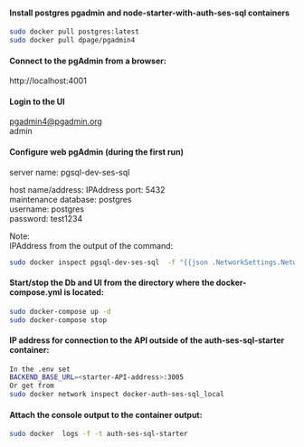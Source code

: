 #### Install postgres pgadmin and node-starter-with-auth-ses-sql containers
```bash
sudo docker pull postgres:latest  
sudo docker pull dpage/pgadmin4  

```

#### Connect to the pgAdmin from a browser:
http://localhost:4001  

#### Login to the UI
pgadmin4@pgadmin.org  
admin  

#### Configure web pgAdmin (during the first run)  
server name:        pgsql-dev-ses-sql  

host name/address:  IPAddress 
port:               5432  
maintenance database: postgres  
username:           postgres  
password:           test1234

Note:  
IPAddress from the output of the command:  
```bash
sudo docker inspect pgsql-dev-ses-sql  -f "{{json .NetworkSettings.Networks }}"  
```

#### Start/stop the Db and UI from the directory where the docker-compose.yml is located:
```bash
sudo docker-compose up -d  
sudo docker-compose stop  
```

#### IP address for connection to the API outside of the auth-ses-sql-starter container:
```bash
In the .env set
BACKEND_BASE_URL=<starter-API-address>:3005
Or get from
sudo docker network inspect docker-auth-ses-sql_local
```

#### Attach the console output to the container output:
```bash
sudo docker  logs -f -t auth-ses-sql-starter
```
